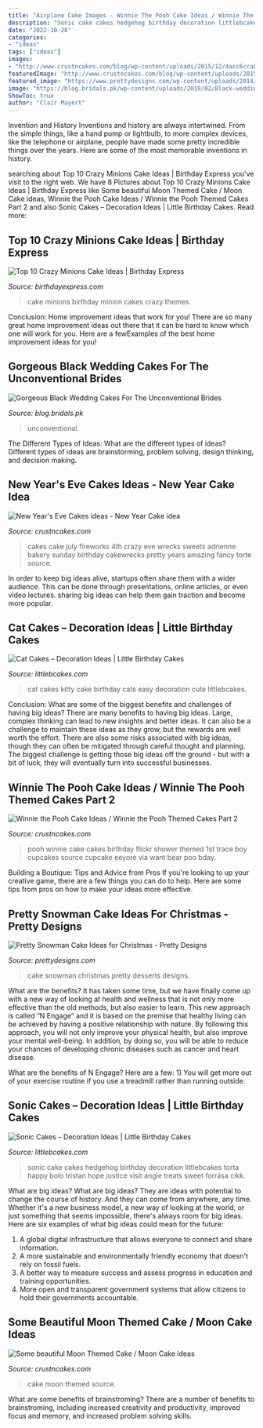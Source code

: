 ```yaml
---
title: "Airplane Cake Images - Winnie The Pooh Cake Ideas / Winnie The Pooh Themed Cakes Part 2"
description: "Sonic cake cakes hedgehog birthday decoration littlebcakes torta happy bolo tristan hope justice visit angie treats sweet forrása cikk"
date: "2022-10-28"
categories:
- "ideas"
tags: ["ideas"]
images:
- "http://www.crustncakes.com/blog/wp-content/uploads/2015/12/4acc6ccabbcb4cc6605d76bc69e07886.jpg"
featuredImage: "http://www.crustncakes.com/blog/wp-content/uploads/2015/12/4acc6ccabbcb4cc6605d76bc69e07886.jpg"
featured_image: "https://www.prettydesigns.com/wp-content/uploads/2014/12/Desserts.jpg"
image: "https://blog.bridals.pk/wp-content/uploads/2019/02/Black-wedding-cake-11-min.jpg"
ShowToc: true
author: "Clair Mayert"
---
```



Invention and History
Inventions and history are always intertwined. From the simple things, like a hand pump or lightbulb, to more complex devices, like the telephone or airplane, people have made some pretty incredible things over the years. Here are some of the most memorable inventions in history.

	

		
searching about Top 10 Crazy Minions Cake Ideas | Birthday Express you've visit to the right web. We have 8 Pictures about Top 10 Crazy Minions Cake Ideas | Birthday Express like Some beautiful Moon Themed Cake / Moon Cake ideas, Winnie the Pooh Cake Ideas / Winnie the Pooh Themed Cakes Part 2 and also Sonic Cakes – Decoration Ideas | Little Birthday Cakes. Read more:
		
    
## Top 10 Crazy Minions Cake Ideas | Birthday Express

<img loading=lazy src="http://www.birthdayexpress.com/partyideas/wp-content/uploads/2015/07/Minions-Cake-10.jpg" onerror="this.onerror=null;this.src='https://tse4.mm.bing.net/th?id=OIP.XxuPTZi7wbSN-aPvUa9HOAHaLH&amp;pid=15.1';" alt="Top 10 Crazy Minions Cake Ideas | Birthday Express">

_Source: birthdayexpress.com_

>cake minions birthday minion cakes crazy themes. 

	

Conclusion: Home improvement ideas that work for you!
There are so many great home improvement ideas out there that it can be hard to know which one will work for you. Here are a fewExamples of the best home improvement ideas for you!

    
## Gorgeous Black Wedding Cakes For The Unconventional Brides

<img loading=lazy src="https://blog.bridals.pk/wp-content/uploads/2019/02/Black-wedding-cake-11-min.jpg" onerror="this.onerror=null;this.src='https://tse4.mm.bing.net/th?id=OIP.eh04JpbSmyEvXlWZGAQElAHaLH&amp;pid=15.1';" alt="Gorgeous Black Wedding Cakes For The Unconventional Brides">

_Source: blog.bridals.pk_

>unconventional. 

	

The Different Types of Ideas: What are the different types of ideas?
Different types of ideas are brainstorming, problem solving, design thinking, and decision making.

    
## New Year&#039;s Eve Cakes Ideas - New Year Cake Idea

<img loading=lazy src="https://www.crustncakes.com/blog/wp-content/uploads/2019/12/1b8cedc5d46e9f3874f507f695809843.jpg" onerror="this.onerror=null;this.src='https://tse4.mm.bing.net/th?id=OIP.V9-2K9k-HYSKZFv4Fuh4YgAAAA&amp;pid=15.1';" alt="New Year&#039;s Eve Cakes ideas - New Year Cake idea">

_Source: crustncakes.com_

>cakes cake july fireworks 4th crazy eve wrecks sweets adrienne bakery sunday birthday cakewrecks pretty years amazing fancy torte source. 

	

In order to keep big ideas alive, startups often share them with a wider audience. This can be done through presentations, online articles, or even video lectures. sharing big ideas can help them gain traction and become more popular.

    
## Cat Cakes – Decoration Ideas | Little Birthday Cakes

<img loading=lazy src="http://www.littlebcakes.com/wp-content/uploads/2014/01/Kitty-Cat-Cakes-760x1024.jpg" onerror="this.onerror=null;this.src='https://tse2.mm.bing.net/th?id=OIP.l4KHsdZxZ2VTkj9qHqOFnwHaJ-&amp;pid=15.1';" alt="Cat Cakes – Decoration Ideas | Little Birthday Cakes">

_Source: littlebcakes.com_

>cat cakes kitty cake birthday cats easy decoration cute littlebcakes. 

	

Conclusion: What are some of the biggest benefits and challenges of having big ideas?
There are many benefits to having big ideas. Large, complex thinking can lead to new insights and better ideas. It can also be a challenge to maintain these ideas as they grow, but the rewards are well worth the effort. There are also some risks associated with big ideas, though they can often be mitigated through careful thought and planning. The biggest challenge is getting those big ideas off the ground - but with a bit of luck, they will eventually turn into successful businesses.

    
## Winnie The Pooh Cake Ideas / Winnie The Pooh Themed Cakes Part 2

<img loading=lazy src="http://www.crustncakes.com/blog/wp-content/uploads/2015/12/4acc6ccabbcb4cc6605d76bc69e07886.jpg" onerror="this.onerror=null;this.src='https://tse1.mm.bing.net/th?id=OIP.eJlGwnVoXbMfFUoYgCMdkAHaLH&amp;pid=15.1';" alt="Winnie the Pooh Cake Ideas / Winnie the Pooh Themed Cakes Part 2">

_Source: crustncakes.com_

>pooh winnie cake cakes birthday flickr shower themed 1st trace boy cupcakes source cupcake eeyore via want bear poo bday. 

	

Building a Boutique: Tips and Advice from Pros
If you're looking to up your creative game, there are a few things you can do to help. Here are some tips from pros on how to make your ideas more effective.

    
## Pretty Snowman Cake Ideas For Christmas - Pretty Designs

<img loading=lazy src="https://www.prettydesigns.com/wp-content/uploads/2014/12/Desserts.jpg" onerror="this.onerror=null;this.src='https://tse3.mm.bing.net/th?id=OIP.rMdNlepkS8zfmm23vQJ5igHaJ3&amp;pid=15.1';" alt="Pretty Snowman Cake Ideas for Christmas - Pretty Designs">

_Source: prettydesigns.com_

>cake snowman christmas pretty desserts designs. 

	

What are the benefits?
It has taken some time, but we have finally come up with a new way of looking at health and wellness that is not only more effective than the old methods, but also easier to learn. This new approach is called “N Engage” and it is based on the premise that healthy living can be achieved by having a positive relationship with nature.
By following this approach, you will not only improve your physical health, but also improve your mental well-being. In addition, by doing so, you will be able to reduce your chances of developing chronic diseases such as cancer and heart disease.

What are the benefits of N Engage? Here are a few: 
        1) You will get more out of your exercise routine if you use a treadmill rather than running outside.

    
## Sonic Cakes – Decoration Ideas | Little Birthday Cakes

<img loading=lazy src="http://www.littlebcakes.com/wp-content/uploads/2014/05/Sonic-Cakes-768x1024.jpg" onerror="this.onerror=null;this.src='https://tse2.mm.bing.net/th?id=OIP.MyqhpkHc9yEPz6Bus1-PPAHaJ4&amp;pid=15.1';" alt="Sonic Cakes – Decoration Ideas | Little Birthday Cakes">

_Source: littlebcakes.com_

>sonic cake cakes hedgehog birthday decoration littlebcakes torta happy bolo tristan hope justice visit angie treats sweet forrása cikk. 

	

What are big ideas?
What are big ideas? They are ideas with potential to change the course of history. And they can come from anywhere, any time. Whether it's a new business model, a new way of looking at the world, or just something that seems impossible, there's always room for big ideas. Here are six examples of what big ideas could mean for the future:
1. A global digital infrastructure that allows everyone to connect and share information.
2. A more sustainable and environmentally friendly economy that doesn't rely on fossil fuels.
3. A better way to measure success and assess progress in education and training opportunities.
4. More open and transparent government systems that allow citizens to hold their governments accountable.

    
## Some Beautiful Moon Themed Cake / Moon Cake Ideas

<img loading=lazy src="https://www.crustncakes.com/blog/wp-content/uploads/2019/08/77b9c40c1fbd946b6a7979bec3c2759f.jpg" onerror="this.onerror=null;this.src='https://tse1.mm.bing.net/th?id=OIP.aR5AQp-xc0G9uCrGqalC4QHaJ4&amp;pid=15.1';" alt="Some beautiful Moon Themed Cake / Moon Cake ideas">

_Source: crustncakes.com_

>cake moon themed source. 

	

What are some benefits of brainstroming?
There are a number of benefits to brainstroming, including increased creativity and productivity, improved focus and memory, and increased problem solving skills.

